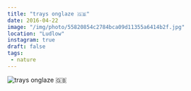 ```yaml
---
title: "trays onglaze 🇬🇧"
date: 2016-04-22
image: "/img/photo/55820854c2784bca09d11355a6414b2f.jpg"
location: "Ludlow"
instagram: true
draft: false
tags:
 - nature
---
```


![trays onglaze 🇬🇧](/img/photo/55820854c2784bca09d11355a6414b2f.jpg)
